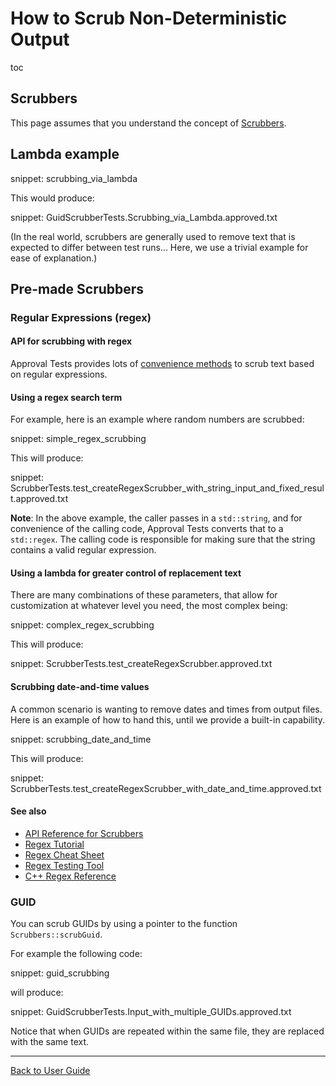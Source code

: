 <a id="top"></a>

# How to Scrub Non-Deterministic Output

toc

## Scrubbers

This page assumes that you understand the concept of [Scrubbers](/doc/explanations/Scrubbers.md#top).

## Lambda example

snippet: scrubbing_via_lambda

This would produce:

snippet: GuidScrubberTests.Scrubbing_via_Lambda.approved.txt

(In the real world, scrubbers are generally used to remove text that is expected to differ between test runs... Here, we use a trivial example for ease of explanation.)

## Pre-made Scrubbers

### Regular Expressions (regex)

#### API for scrubbing with regex

Approval Tests provides lots of [convenience methods](https://approvaltestscpp.readthedocs.io/en/latest/api/scrubbers.html) to scrub text based on regular expressions.

#### Using a regex search term

For example, here is an example where random numbers are scrubbed:

snippet: simple_regex_scrubbing

This will produce:

snippet: ScrubberTests.test_createRegexScrubber_with_string_input_and_fixed_result.approved.txt

**Note**: In the above example, the caller passes in a `std::string`, and for convenience of the calling code, Approval Tests
converts that to a `std::regex`. The calling code is responsible for making sure that the string contains a valid
regular expression.

#### Using a lambda for greater control of replacement text

There are many combinations of these parameters, that allow for customization at whatever level you
need, the most complex being:

snippet: complex_regex_scrubbing

This will produce:

snippet: ScrubberTests.test_createRegexScrubber.approved.txt

#### Scrubbing date-and-time values

A common scenario is wanting to remove dates and times from output files. Here is an example of how to hand this, until we provide a built-in capability.

snippet: scrubbing_date_and_time

This will produce:

snippet: ScrubberTests.test_createRegexScrubber_with_date_and_time.approved.txt

#### See also

* [API Reference for Scrubbers](https://approvaltestscpp.readthedocs.io/en/latest/api/scrubbers.html)
* [Regex Tutorial](https://regexone.com/)
* [Regex Cheat Sheet](https://www.rexegg.com/regex-quickstart.html)
* [Regex Testing Tool](https://regex101.com)
* [C++ Regex Reference](https://en.cppreference.com/w/cpp/regex)

### GUID

You can scrub GUIDs by using a pointer to the function `Scrubbers::scrubGuid`.
 
For example the following code:

snippet: guid_scrubbing

will produce:

snippet: GuidScrubberTests.Input_with_multiple_GUIDs.approved.txt

Notice that when GUIDs are repeated within the same file, they are replaced with the same text.

---

[Back to User Guide](/doc/README.md#top)
